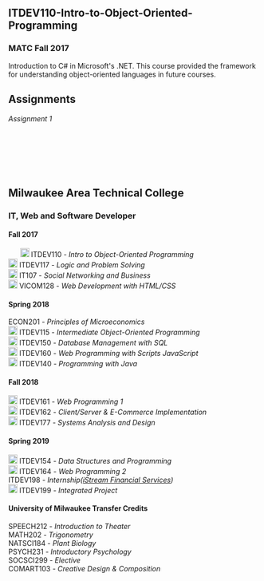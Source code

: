 ITDEV110-Intro-to-Object-Oriented-Programming
------
### MATC Fall 2017

Introduction to C# in Microsoft's .NET.  This course provided the framework for understanding object-oriented languages in future courses.

Assignments
------
*Assignment 1*

<br/>
<br/>
<br/>
<br/>
<br/>

Milwaukee Area Technical College
------
### IT, Web and Software Developer
#### Fall 2017
&nbsp;&nbsp;&nbsp;&nbsp;&nbsp;&nbsp;[<img src="https://github.com/favicon.ico" alt="alt text" width="18" height="18">](https://github.com/sudoSanto/ITDEV110-Intro-to-Object-Oriented-Programming "ITDEV110 GitHub Repository")
ITDEV110 - *Intro to Object-Oriented Programming*\
[<img src="https://github.com/favicon.ico" alt="alt text" width="18" height="18">](https://github.com/sudoSanto/ITDEV117-Logic-and-Problem-Solving "ITDEV117 GitHub Repository")
ITDEV117 - *Logic and Problem Solving*\
[<img src="https://github.com/favicon.ico" alt="alt text" width="18" height="18">](https://github.com/sudoSanto/IT107-Social-Networking-and-Business "IT107 GitHub Repository")
IT107 - *Social Networking and Business*\
[<img src="https://github.com/favicon.ico" alt="alt text" width="18" height="18">](https://github.com/sudoSanto/VICOM128-Web-Development-with-HTML-CSS "VICOM128 GitHub Repository")
VICOM128 - *Web Development with HTML/CSS*

#### Spring 2018
ECON201 - *Principles of Microeconomics*\
[<img src="https://github.com/favicon.ico" alt="alt text" width="18" height="18">](https://github.com/sudoSanto/ITDEV115-Intermediate-Object-Oriented-Programming "ITDEV115 GitHub Repository")
ITDEV115 - *Intermediate Object-Oriented Programming*\
[<img src="https://github.com/favicon.ico" alt="alt text" width="18" height="18">](https://github.com/sudoSanto/ITDEV150-Database-Management-with-SQL "ITDEV150 GitHub Repository")
ITDEV150 - *Database Management with SQL*\
[<img src="https://github.com/favicon.ico" alt="alt text" width="18" height="18">](https://github.com/sudoSanto/ITDEV160-Web-Programming-With-Scripts-JavaScript "ITDEV160 GitHub Repository")
ITDEV160 - *Web Programming with Scripts JavaScript*\
[<img src="https://github.com/favicon.ico" alt="alt text" width="18" height="18">](https://github.com/sudoSanto/ITDEV140-Programming-with-Java "ITDEV140 GitHub Repository")
ITDEV140 - *Programming with Java*

#### Fall 2018
[<img src="https://github.com/favicon.ico" alt="alt text" width="18" height="18">](https://github.com/sudoSanto/ITDEV161-Web-Programming-1 "ITDEV161 GitHub Repository")
ITDEV161 - *Web Programming 1*\
[<img src="https://github.com/favicon.ico" alt="alt text" width="18" height="18">](https://github.com/sudoSanto/ITDEV162-Client-Server-and-E-Commerce-Implementation "ITDEV162 GitHub Repository")
ITDEV162 - *Client/Server & E-Commerce Implementation*\
[<img src="https://github.com/favicon.ico" alt="alt text" width="18" height="18">](https://github.com/sudoSanto/ITDEV177-Systems-Analysis-and-Design "ITDEV177 GitHub Repository")
ITDEV177 - *Systems Analysis and Design*

#### Spring 2019
[<img src="https://github.com/favicon.ico" alt="alt text" width="18" height="18">](https://github.com/sudoSanto/ITDEV154-Data-Structures-and-Programming "ITDEV154 GitHub Repository")
ITDEV154 - *Data Structures and Programming*\
[<img src="https://github.com/favicon.ico" alt="alt text" width="18" height="18">](https://github.com/sudoSanto/ITDEV164-Web-Programming-2 "ITDEV164 GitHub Repository")
ITDEV164 - *Web Programming 2*\
ITDEV198 - *Internship([iStream Financial Services](https://www.istreamfs.com/ "iStream Financial Services"))*\
[<img src="https://github.com/favicon.ico" alt="alt text" width="18" height="18">](https://github.com/sudoSanto/ITDEV199-Integrated-Project "ITDEV199 GitHub Repository")
ITDEV199 - *Integrated Project*

#### University of Milwaukee Transfer Credits
SPEECH212 - *Introduction to Theater*\
MATH202 - *Trigonometry*\
NATSCI184 - *Plant Biology*\
PSYCH231 - *Introductory Psychology*\
SOCSCI299 - *Elective*\
COMART103 - *Creative Design & Composition*
